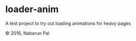 # loader-anim

A test project to try out loading animations for heavy pages

&copy; 2016, Nabarun Pal